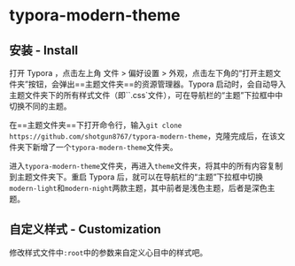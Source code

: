 # typora-modern-theme
## 安装 - Install

打开 Typora ，点击左上角 文件 > 偏好设置 > 外观，点击左下角的“打开主题文件夹”按钮，会弹出==主题文件夹==的资源管理器。Typora 启动时，会自动导入主题文件夹下的所有样式文件（即``.css`文件），可在导航栏的“主题”下拉框中中切换不同的主题。

在==主题文件夹==下打开命令行，输入`git clone https://github.com/shotgun8767/typora-modern-theme`，克隆完成后，在该文件夹下新增了一个`typora-modern-theme`文件夹。

进入`typora-modern-theme`文件夹，再进入`theme`文件夹，将其中的所有内容复制到主题文件夹下。重启 Typora 后，就可以在导航栏的“主题”下拉框中切换`modern-light`和`modern-night`两款主题，其中前者是浅色主题，后者是深色主题。

## 自定义样式 - Customization

修改样式文件中`:root`中的参数来自定义心目中的样式吧。

